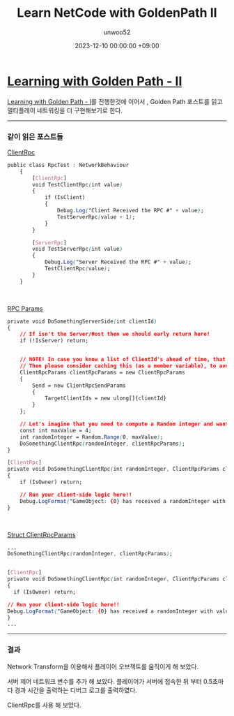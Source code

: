 ﻿---
title: Learn NetCode with GoldenPath II
author: unwoo52
date: 2023-12-10 00:00:00 +09:00
categories: [UnityMultiplayer, Multiplayer, NetCode]
tags: [UnityMultiplayer, Multiplayer, NetCode]
---

# [Learning with Golden Path - II](https://docs-multiplayer.unity3d.com/netcode/current/tutorials/goldenpath_series/goldenpath_two/#introducing-a-server-controlled-network-variable)

[Learning with Golden Path - I](https://unwoo52.github.io/posts/Learn-NetCode-with-GoldenPath-I/)를 진행한것에 이어서 , Golden Path 포스트를 읽고 멀티플레이 네트워킹을 더 구현해보기로 한다.

---

### 같이 읽은 포스트들

[ClientRpc](https://docs-multiplayer.unity3d.com/netcode/current/advanced-topics/message-system/clientrpc/)

```css
public class RpcTest : NetworkBehaviour
    {
        [ClientRpc]
        void TestClientRpc(int value)
        {
            if (IsClient)
            {
                Debug.Log("Client Received the RPC #" + value);
                TestServerRpc(value + 1);
            }
        }

        [ServerRpc]
        void TestServerRpc(int value)
        {
            Debug.Log("Server Received the RPC #" + value);
            TestClientRpc(value);
        }
    }
```

<br>

[RPC Params](https://docs-multiplayer.unity3d.com/netcode/current/advanced-topics/message-system/rpc-params/)

```css
private void DoSomethingServerSide(int clientId)
{
    // If isn't the Server/Host then we should early return here!
    if (!IsServer) return;


    // NOTE! In case you know a list of ClientId's ahead of time, that does not need change,
    // Then please consider caching this (as a member variable), to avoid Allocating Memory every time you run this function
    ClientRpcParams clientRpcParams = new ClientRpcParams
    {
        Send = new ClientRpcSendParams
        {
            TargetClientIds = new ulong[]{clientId}
        }
    };

    // Let's imagine that you need to compute a Random integer and want to send that to a client
    const int maxValue = 4;
    int randomInteger = Random.Range(0, maxValue);
    DoSomethingClientRpc(randomInteger, clientRpcParams);
}

[ClientRpc]
private void DoSomethingClientRpc(int randomInteger, ClientRpcParams clientRpcParams = default)
{
    if (IsOwner) return;

    // Run your client-side logic here!!
    Debug.LogFormat("GameObject: {0} has received a randomInteger with value: {1}", gameObject.name, randomInteger);
}
```

<br>

[Struct ClientRpcParams](https://docs.unity3d.com/Packages/com.unity.netcode.gameobjects@1.7/api/Unity.Netcode.ClientRpcParams.html)

```css
...
DoSomethingClientRpc(randomInteger, clientRpcParams);


[ClientRpc]
private void DoSomethingClientRpc(int randomInteger, ClientRpcParams clientRpcParams = default)
{
  if (IsOwner) return;

// Run your client-side logic here!!
Debug.LogFormat("GameObject: {0} has received a randomInteger with value: {1}", gameObject.name, randomInteger);
}
...
```

---

### 결과

Network Transform을 이용해서 플레이어 오브젝트를 움직이게 해 보았다.

서버 제어 네트워크 변수를 추가 해 보았다. 플레이어가 서버에 접속한 뒤 부터 0.5초마다 경과 시간을 출력하는 디버그 로그를 출력하였다.

ClientRpc를 사용 해 보았다.
